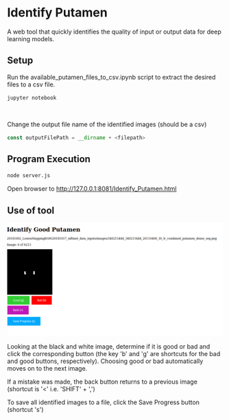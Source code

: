 # Identify Putamen

A web tool that quickly identifies the quality of input or output data for deep learning models.

## Setup

Run the available_putamen_files_to_csv.ipynb script to extract the desired files to a csv file.

```bash
jupyter notebook
```

&nbsp;
&nbsp;

Change the output file name of the identified images (should be a csv)
```javascript
const outputFilePath = __dirname + <filepath>
```



## Program Execution

```bash
node server.js
```

Open browser to http://127.0.0.1:8081/Identify_Putamen.html

## Use of tool

![image](https://raw.githubusercontent.com/BRAINSia/SINAPSE/master/20190312_IdentifyPutamen/Identify%20Good%20Putamen_Edited.png)

Looking at the black and white image, determine if it is good or bad and click the corresponding button (the key 'b' and 'g' are shortcuts for the bad and good buttons, respectively).  Choosing good or bad automatically moves on to the next image.

If a mistake was made, the back button returns to a previous image (shortcut is '<' i.e. 'SHIFT' + ',')

To save all identified images to a file, click the Save Progress button (shortcut 's')
